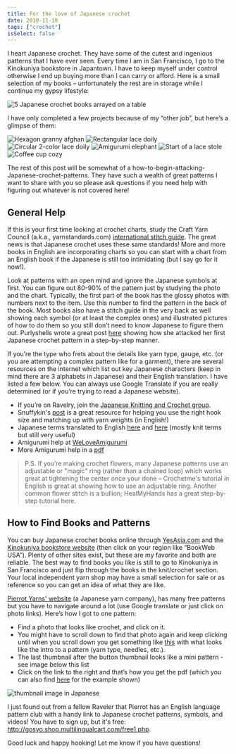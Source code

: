 ```yaml
---
title: For the love of Japanese crochet
date: 2010-11-10
tags: ["crochet"]
isSelect: false
---
```


I heart Japanese crochet. They have some of the cutest and ingenious patterns that I have ever seen. Every time I am in San Francisco, I go to the Kinokuniya bookstore in Japantown. I have to keep myself under control otherwise I end up buying more than I can carry or afford. Here is a small selection of my books – unfortunately the rest are in storage while I continue my gypsy lifestyle:

<img alt="5 Japanese crochet books arrayed on a table" src="/images/posts/IMG_5737_copy.JPG">

I have only completed a few projects because of my “other job”, but here’s a glimpse of them:

<div class="box-flex gap-300">
  <img alt="Hexagon granny afghan" src="/images/posts/5164355290_1a8121ba35_q.jpg">
  <img alt="Rectangular lace doily" src="/images/posts/2868158800_63ff98a2f0_q.jpg">
  <img alt="Circular 2-color lace doily" src="/images/posts/3053648588_a3487359be_q.jpg">
  <img alt="Amigurumi elephant" src="/images/posts/2891939849_959f28777a_q.jpg">
  <img alt="Start of a lace stole" src="/images/posts/3272473716_d11670d2ab_q.jpg">
  <img alt="Coffee cup cozy" src="/images/posts/5163749447_0cb1f0090b_q.jpg">
</div>

The rest of this post will be somewhat of a how-to-begin-attacking-Japanese-crochet-patterns. They have such a wealth of great patterns I want to share with you so please ask questions if you need help with figuring out whatever is not covered here!

## General Help

If this is your first time looking at crochet charts, study the Craft Yarn Council (a.k.a., yarnstandards.com) [international stitch guide](http://www.craftyarncouncil.com/chart_crochet.html). The great news is that Japanese crochet uses these same standards! More and more books in English are incorporating charts so you can start with a chart from an English book if the Japanese is still too intimidating (but I say go for it now!).

Look at patterns with an open mind and ignore the Japanese symbols at first. You can figure out 80-90% of the pattern just by studying the photo and the chart. Typically, the first part of the book has the glossy photos with numbers next to the item. Use this number to find the pattern in the back of the book. Most books also have a stitch guide in the very back as well showing each symbol (or at least the complex ones) and illustrated pictures of how to do them so you still don’t need to know Japanese to figure them out. Purlyshells wrote a great post [here](http://purlyshells.blogspot.com/2007/11/how-to-read-japanese-crochet-pattern.html) showing how she attacked her first Japanese crochet pattern in a step-by-step manner.

If you’re the type who frets about the details like yarn type, gauge, etc. (or you are attempting a complex pattern like for a garment), there are several resources on the internet which list out key Japanese characters (keep in mind there are 3 alphabets in Japanese) and their English translation. I have listed a few below. You can always use Google Translate if you are really determined (or if you’re trying to read a Japanese website).

- If you’re on Ravelry, join the [Japanese Knitting and Crochet group](http://www.ravelry.com/groups/japanese-knitting-and-crochet).
- Snuffykin's [post](http://snuffykin.livejournal.com/51751.html) is a great resource for helping you use the right hook size and matching up with yarn weights (in English!)
- Japanese terms translated to English [here](http://www.tata-tatao.to/knit/japanese/e-index.html) and [here](http://www.tata-tatao.to/knit/japanese/e-JapaneseEnglish.html) (mostly knit terms but still very useful)
- Amigurumi help at [WeLoveAmigurumi](http://community.livejournal.com/weloveamigurumi/434126.html)
- More Amigurumi help in a [pdf](http://mylittlemochi.typepad.com/my_little_mochi/files/japanese_pattern_help.pdf)

> P.S. If you’re making crochet flowers, many Japanese patterns use an adjustable or "magic" ring (rather than a chained loop) which works great at tightening the center once your done – Crochetme's tutorial in English is great at showing how to use an adjustable ring.  Another common flower stitch is a bullion; HealMyHands has a great step-by-step tutorial here.

## How to Find Books and Patterns

You can buy Japanese crochet books online through [YesAsia.com](http://www.yesasia.com/us/en/home.html) and the [Kinokuniya bookstore website](http://www.kinokuniya.com/) (then click on your region like “BookWeb USA”). Plenty of other sites exist, but these are my favorite and both are reliable. The best way to find books you like is still to go to Kinokuniya in San Francisco and just flip through the books in the knit/crochet section. Your local independent yarn shop may have a small selection for sale or as reference so you can get an idea of what they are like.

[Pierrot Yarns' website](http://www.rakuten.co.jp/gosyo/461397/) (a Japanese yarn company), has many free patterns but you have to navigate around a lot (use Google translate or just click on photo links). Here’s how I got to one pattern:

- Find a photo that looks like crochet, and click on it.
- You might have to scroll down to find that photo again and keep clicking until when you scroll down you get something like [this](http://item.rakuten.co.jp/gosyo/29-13/) with what looks like the intro to a pattern (yarn type, needles, etc.).
- The last thumbnail after the button thumbnail looks like a mini pattern - see image below this list
- Click on the link to the right and that’s how you get the pdf (which you can also find [here](http://www.gosyo.co.jp/img/acrobat/29ss/29-13.pdf) for the example shown)

<img alt="thumbnail image in Japanese" src="/images/posts/thumbnail.jpg">

I just found out from a fellow Raveler that Pierrot has an English language pattern club with a handy link to Japanese crochet patterns, symbols, and videos!  You have to sign up, but it's free:  http://gosyo.shop.multilingualcart.com/free1.php.

Good luck and happy hooking! Let me know if you have questions!
